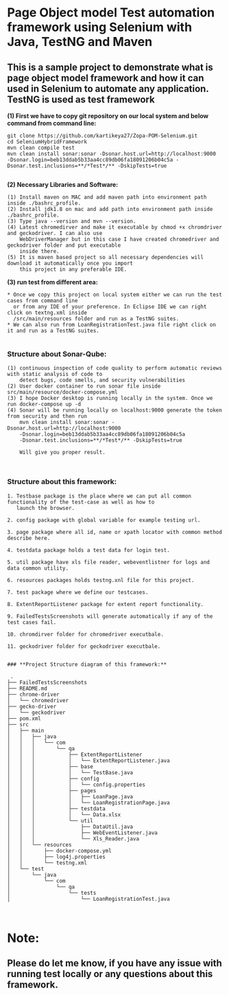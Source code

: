 # **Page Object model Test automation framework using Selenium with Java, TestNG and Maven** 

## This is a sample project to demonstrate what is page object model framework and how it can used in Selenium to automate any application. TestNG is used as test framework

**(1) First we have to copy git repository on our local system and below command from command line:**

```
git clone https://github.com/kartikeya27/Zopa-POM-Selenium.git
cd SeleniumHybridFramework
mvn clean compile test
mvn clean install sonar:sonar -Dsonar.host.url=http://localhost:9000 
-Dsonar.login=beb13ddab5b33aa4cc89db06fa18091206b04c5a -Dsonar.test.inclusions=**/*Test*/** -DskipTests=true


```
**(2) Necessary Libraries and Software:** 

```
(1) Install maven on MAC and add maven path into environment path inside ./bashrc_profile.
(2) Install jdk1.8 on mac and add path into environment path inside ./bashrc_profile.
(3) Type java --version and mvn --version.
(4) Latest chromedirver and make it executable by chmod +x chromdriver and geckodriver. I can also use
    WebDriverManager but in this case I have created chromedriver and geckodriver folder and put executable
    inside there.
(5) It is maven based project so all necessary dependencies will download it automatically once you import
    this project in any preferable IDE.

```
**(3) run test from different area:** 
```
* Once we copy this project on local system either we can run the test cases from command line 
  or from any IDE of your preference. In Eclipse IDE we can right click on textng.xml inside 
  /src/main/resources folder and run as a TestNG suites.
* We can also run from LoanRegistrationTest.java file right click on it and run as a TestNG suites.


```
### **Structure about Sonar-Qube:**

```
(1) continuous inspection of code quality to perform automatic reviews with static analysis of code to 
    detect bugs, code smells, and security vulnerabilities
(2) User docker container to run sonar file inside src/main/resource/docker-compose.yml
(3) I hope Docker desktop is running locally in the system. Once we run docker-compose up -d
(4) Sonar will be running locally on localhost:9000 generate the token from security and then run 
    mvn clean install sonar:sonar -Dsonar.host.url=http://localhost:9000 
    -Dsonar.login=beb13ddab5b33aa4cc89db06fa18091206b04c5a 
    -Dsonar.test.inclusions=**/*Test*/** -DskipTests=true
    
    Will give you proper result.   
     


```
### **Structure about this framework:**
```
1. Testbase package is the place where we can put all common functionality of the test-case as well as how to 
   launch the browser.

2. config package with global variable for example testing url.

3. page package where all id, name or xpath locator with common method describe here.

4. testdata package holds a test data for login test.

5. util package have xls file reader, webeventlistner for logs and data common utility.

6. resources packages holds testng.xnl file for this project.

7. test package where we define our testcases.

8. ExtentReportListener package for extent report functionality.

9. FailedTestsScreenshots will generate automatically if any of the test cases fail.

10. chromdirver folder for chromedriver executbale.

11. geckodriver folder for geckodriver executbale.
 
``` 

``` 
### **Project Structure diagram of this framework:**   

 .
├── FailedTestsScreenshots
├── README.md
├── chrome-driver
│   └── chromedriver
├── gecko-driver
│   └── geckodriver
├── pom.xml
├── src
│   ├── main
│   │   ├── java
│   │   │   └── com
│   │   │       └── qa
│   │   │           ├── ExtentReportListener
│   │   │           │   └── ExtentReportListener.java
│   │   │           ├── base
│   │   │           │   └── TestBase.java
│   │   │           ├── config
│   │   │           │   └── config.properties
│   │   │           ├── pages
│   │   │           │   ├── LoanPage.java
│   │   │           │   └── LoanRegistrationPage.java
│   │   │           ├── testdata
│   │   │           │   └── Data.xlsx
│   │   │           └── util
│   │   │               ├── DataUtil.java
│   │   │               ├── WebEventListener.java
│   │   │               └── Xls_Reader.java
│   │   └── resources
│   │       ├── docker-compose.yml
│   │       ├── log4j.properties
│   │       └── testng.xml
│   └── test
│       └── java
│           └── com
│               └── qa
│                   └── tests
│                       └── LoanRegistrationTest.java
 
   

``` 
# **Note:**
## **Please do let me know, if you have any issue with running test locally or any questions about this framework.**








